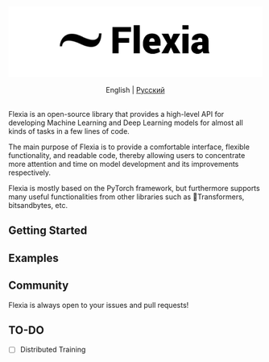 ![Flexia logo](images/flexia_logo.png)


<center>
English
|
<a href="README_ru.md">Русский</a>

</center><br>

Flexia is an open-source library that provides a high-level API for developing Machine Learning and Deep Learning models for almost all kinds of tasks in a few lines of code. 

The main purpose of Flexia is to provide a comfortable interface, flexible functionality, and readable code, thereby allowing users to concentrate more attention and time on model development and its improvements respectively.

Flexia is mostly based on the PyTorch framework, but furthermore supports many useful functionalities from other libraries such as 🤗Transformers, bitsandbytes, etc.


## Getting Started

## Examples

## Community

Flexia is always open to your issues and pull requests! 

## TO-DO

- [ ] Distributed Training 

